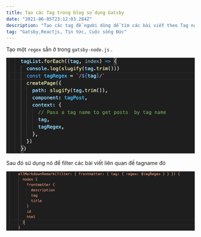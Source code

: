 ```yaml
---
title: Tạo các Tag trong blog sử dụng Gatsby
date: "2021-06-05T23:12:03.284Z"
description: "Tạo các tag để người dùng dễ tìm các bài viết theo Tag name"
tag: "Gatsby,Reactjs, Tin tức, Cuộc sống Đức"
---
```


Tạo một `regex` sẵn ở trong `gatsby-node.js` .

![Regex](./create-regex.png)

Sau đó sử dụng nó để filter các bài viết liên quan đế tagname đó

![Query variable](./query.png)
